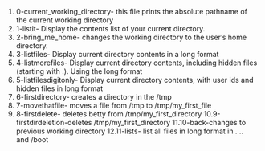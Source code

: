 1. 0-current_working_directory- this file prints the absolute pathname of the current working directory
2. 1-listit- Display the contents list of your current directory.
3. 2-bring_me_home-  changes the working directory to the user’s home directory.
4. 3-listfiles- Display current directory contents in a long format
5. 4-listmorefiles- Display current directory contents, including hidden files (starting with .). Using the long format
6. 5-listfilesdigitonly- Display current directory contents, with user ids and hidden files in long format
7. 6-firstdirectory- creates a directory in the /tmp
8. 7-movethatfile- moves a file from /tmp to /tmp/my_first_file
9. 8-firstdelete- deletes betty from /tmp/my_first_directory
10.9-firstdirdeletion-deletes /tmp/my_first_directory
11.10-back-changes to previous working directory
12.11-lists- list all files in long format in . .. and /boot
